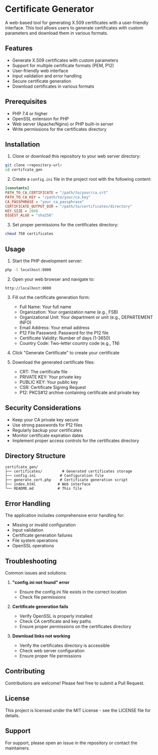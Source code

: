 # Certificate Generator

A web-based tool for generating X.509 certificates with a user-friendly interface. This tool allows users to generate certificates with custom parameters and download them in various formats.

## Features

- Generate X.509 certificates with custom parameters
- Support for multiple certificate formats (PEM, P12)
- User-friendly web interface
- Input validation and error handling
- Secure certificate generation
- Download certificates in various formats

## Prerequisites

- PHP 7.4 or higher
- OpenSSL extension for PHP
- Web server (Apache/Nginx) or PHP built-in server
- Write permissions for the certificates directory

## Installation

1. Clone or download this repository to your web server directory:
```bash
git clone <repository-url>
cd certifcate_gen
```

2. Create a `config.ini` file in the project root with the following content:
```ini
[constants]
PATH_TO_CA_CERTIFICATE = "/path/to/your/ca.crt"
PATH_TO_CA_KEY = "/path/to/your/ca.key"
CA_PASSPHRASE = "your_ca_passphrase"
CERTIFICATE_OUTPUT_DIR = "/path/to/certificates/directory"
KEY_SIZE = 2048
DIGEST_ALGO = "sha256"
```

3. Set proper permissions for the certificates directory:
```bash
chmod 750 certificates
```

## Usage

1. Start the PHP development server:
```bash
php -S localhost:8000
```

2. Open your web browser and navigate to:
```
http://localhost:8000
```

3. Fill out the certificate generation form:
   - Full Name: Your full name
   - Organization: Your organization name (e.g., FSB)
   - Organizational Unit: Your department or unit (e.g., DEPARTEMENT INFO)
   - Email Address: Your email address
   - P12 File Password: Password for the P12 file
   - Certificate Validity: Number of days (1-3650)
   - Country Code: Two-letter country code (e.g., TN)

4. Click "Generate Certificate" to create your certificate

5. Download the generated certificate files:
   - CRT: The certificate file
   - PRIVATE KEY: Your private key
   - PUBLIC KEY: Your public key
   - CSR: Certificate Signing Request
   - P12: PKCS#12 archive containing certificate and private key

## Security Considerations

- Keep your CA private key secure
- Use strong passwords for P12 files
- Regularly backup your certificates
- Monitor certificate expiration dates
- Implement proper access controls for the certificates directory

## Directory Structure

```
certifcate_gen/
├── certificates/         # Generated certificates storage
├── config.ini           # Configuration file
├── generate_cert.php    # Certificate generation script
├── index.html          # Web interface
└── README.md           # This file
```

## Error Handling

The application includes comprehensive error handling for:
- Missing or invalid configuration
- Input validation
- Certificate generation failures
- File system operations
- OpenSSL operations

## Troubleshooting

Common issues and solutions:

1. **"config.ini not found" error**
   - Ensure the config.ini file exists in the correct location
   - Check file permissions

2. **Certificate generation fails**
   - Verify OpenSSL is properly installed
   - Check CA certificate and key paths
   - Ensure proper permissions on the certificates directory

3. **Download links not working**
   - Verify the certificates directory is accessible
   - Check web server configuration
   - Ensure proper file permissions

## Contributing

Contributions are welcome! Please feel free to submit a Pull Request.

## License

This project is licensed under the MIT License - see the LICENSE file for details.

## Support

For support, please open an issue in the repository or contact the maintainers. 